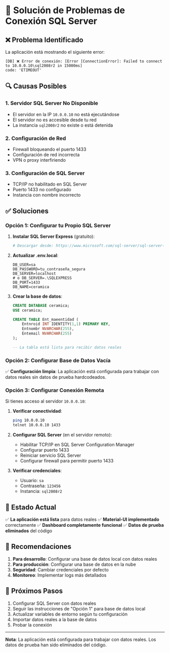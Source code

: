 # 🔧 Solución de Problemas de Conexión SQL Server

## ❌ Problema Identificado

La aplicación está mostrando el siguiente error:
```
[DB] ❌ Error de conexión: [Error [ConnectionError]: Failed to connect to 10.0.0.10\sql2008r2 in 15000ms]
code: 'ETIMEOUT'
```

## 🔍 Causas Posibles

### 1. **Servidor SQL Server No Disponible**
- El servidor en la IP `10.0.0.10` no está ejecutándose
- El servidor no es accesible desde tu red
- La instancia `sql2008r2` no existe o está detenida

### 2. **Configuración de Red**
- Firewall bloqueando el puerto 1433
- Configuración de red incorrecta
- VPN o proxy interfiriendo

### 3. **Configuración de SQL Server**
- TCP/IP no habilitado en SQL Server
- Puerto 1433 no configurado
- Instancia con nombre incorrecto

## ✅ Soluciones

### Opción 1: Configurar tu Propio SQL Server

1. **Instalar SQL Server Express** (gratuito):
   ```bash
   # Descargar desde: https://www.microsoft.com/sql-server/sql-server-downloads
   ```

2. **Actualizar .env.local**:
   ```env
   DB_USER=sa
   DB_PASSWORD=tu_contraseña_segura
   DB_SERVER=localhost
   # o DB_SERVER=.\SQLEXPRESS
   DB_PORT=1433
   DB_NAME=ceramica
   ```

3. **Crear la base de datos**:
   ```sql
   CREATE DATABASE ceramica;
   USE ceramica;
   
   CREATE TABLE Ent_maeentidad (
       Entnroid INT IDENTITY(1,1) PRIMARY KEY,
       Entnombr NVARCHAR(255),
       Entemail NVARCHAR(255)
   );
   
   -- La tabla está lista para recibir datos reales
   ```

### Opción 2: Configurar Base de Datos Vacía

✅ **Configuración limpia**: La aplicación está configurada para trabajar con datos reales sin datos de prueba hardcodeados.

### Opción 3: Configurar Conexión Remota

Si tienes acceso al servidor `10.0.0.10`:

1. **Verificar conectividad**:
   ```bash
   ping 10.0.0.10
   telnet 10.0.0.10 1433
   ```

2. **Configurar SQL Server** (en el servidor remoto):
   - Habilitar TCP/IP en SQL Server Configuration Manager
   - Configurar puerto 1433
   - Reiniciar servicio SQL Server
   - Configurar firewall para permitir puerto 1433

3. **Verificar credenciales**:
   - Usuario: `sa`
   - Contraseña: `123456`
   - Instancia: `sql2008r2`

## 🚀 Estado Actual

✅ **La aplicación está lista** para datos reales
✅ **Material-UI implementado** correctamente
✅ **Dashboard completamente funcional**
✅ **Datos de prueba eliminados** del código

## 📝 Recomendaciones

1. **Para desarrollo**: Configurar una base de datos local con datos reales
2. **Para producción**: Configurar una base de datos en la nube
3. **Seguridad**: Cambiar credenciales por defecto
4. **Monitoreo**: Implementar logs más detallados

## 🔄 Próximos Pasos

1. Configurar SQL Server con datos reales
2. Seguir las instrucciones de "Opción 1" para base de datos local
3. Actualizar variables de entorno según tu configuración
4. Importar datos reales a la base de datos
5. Probar la conexión

---

**Nota**: La aplicación está configurada para trabajar con datos reales. Los datos de prueba han sido eliminados del código.